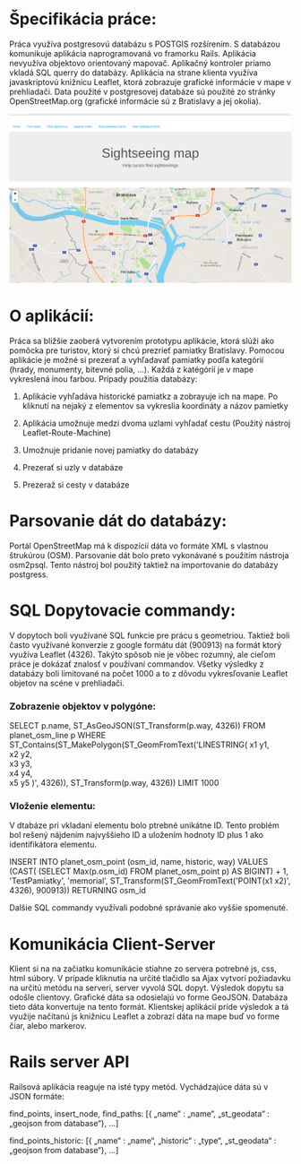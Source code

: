 # Špecifikácia práce:

Práca využíva postgresovú databázu s POSTGIS rozšírením. S databázou komunikuje aplikácia naprogramovaná vo framorku Rails. Aplikácia nevyužíva objektovo orientovaný mapovač. Aplikačný kontroler priamo vkladá SQL querry do databázy. Aplikácia na strane klienta využíva javaskriptovú knižnicu Leaflet, ktorá zobrazuje grafické informácie v mape v prehliadači. Data použité v postgresovej databáze sú použité zo stránky OpenStreetMap.org (grafické informácie sú z Bratislavy a jej okolia).

![alt tag](app.png)

# O aplikácií:

Práca sa bližšie zaoberá vytvorením prototypu aplikácie, ktorá slúži ako pomôcka pre turistov, ktorý si chcú prezrieť pamiatky Bratislavy. Pomocou aplikácie je možné si prezerať a vyhľadavať pamiatky podľa kategórií (hrady, monumenty, bitevné polia, …). Každá z katégórií je v mape vykreslená inou farbou.
Prípady použitia databázy:

1. Aplikácie vyhľadáva historické pamiatkz a zobrayuje ich na mape. Po kliknutí na nejaký z elementov sa vykreslia koordináty a názov pamietky

2. Aplikácia umožnuje medzi dvoma uzlami vyhľadať cestu (Použitý nástroj Leaflet-Route-Machine)

3. Umožnuje pridanie novej pamiatky do databázy

4. Prezerať si uzly v databáze

5. Prezeraž si cesty v databáze 

# Parsovanie dát do databázy:

Portál OpenStreetMap má k dispozícií dáta vo formáte XML s vlastnou štrukúrou (OSM). Parsovanie dát bolo preto vykonávané s použitím nástroja osm2psql. Tento nástroj bol použitý taktiež na importovanie do databázy postgress.

# SQL Dopytovacie commandy:

V dopytoch boli využívané SQL funkcie pre prácu s geometriou. Taktiež  boli často využívané konverzie z google formátu dát (900913) na formát ktorý využíva Leaflet (4326). Takýto spôsob nie je vôbec rozumný, ale cieľom práce je dokázať znalosť v používaní commandov. Všetky výsledky z databázy boli limitované na počet 1000 a to z dôvodu vykresľovanie Leaflet objetov na scéne v prehliadači.  

### Zobrazenie objektov v polygóne:

SELECT p.name, ST_AsGeoJSON(ST_Transform(p.way, 4326)) FROM planet_osm_line  p
WHERE ST_Contains(ST_MakePolygon(ST_GeomFromText('LINESTRING(
x1 y1,  
x2 y2,  
x3 y3,  
x4 y4,  
x5 y5 )', 4326)), ST_Transform(p.way, 4326))
LIMIT 1000

### Vloženie elementu:

V dtabáze pri vkladaní elementu bolo ptrebné unikátne ID. Tento problém bol rešený nájdením najvyššieho ID a uložením hodnoty ID plus 1 ako identifikátora elementu.

INSERT INTO planet_osm_point (osm_id, name, historic, way) VALUES (CAST( (SELECT Max(p.osm_id) FROM planet_osm_point p) AS BIGINT) + 1, 'TestPamiatky', 'memorial', 
 ST_Transform(ST_GeomFromText('POINT(x1 x2)', 4326), 900913))
RETURNING osm_id

Dalšie SQL commandy využívali podobné správanie ako vyššie spomenuté.

# Komunikácia Client-Server

Klient si na na začiatku komunikácie stiahne zo servera potrebné js, css, html súbory. V prípade kliknutia na určité tlačidlo sa Ajax vytvorí požiadavku na určitú metódu na serveri, server vyvolá SQL dopyt. Výsledok dopytu sa odošle clientovy. Grafické dáta sa odosielajú vo forme GeoJSON. Databáza tieto dáta konvertuje na tento formát. Klientskej aplikácií príde výsledok a tá využije načítanú js knižnicu Leaflet a zobrazí dáta na mape buď vo forme čiar, alebo markerov. 

# Rails server API
Railsová aplikácia reaguje na isté typy metód. Vychádzajúce dáta sú v JSON formáte:

find_points, insert_node, find_paths:
[{ „name“ : „name“, „st_geodata“ : „geojson from database“}, ...]

find_points_historic:
[{ „name“ : „name“, „historic“ : „type“, „st_geodata“ : „geojson from database“}, ...]
